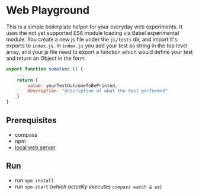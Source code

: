 # Web Playground
This is a simple boilerplate helper for your everyday web experiments.
It uses the not yet supported ES6 module loading via Babel experimental module.
You create a new js file under the `js/tests` dir, and import it's exports to `index.js`.
In `index.js` you add your test as string in the top level array, and your js file need to export a function which would define your test and return an Object in the form:
```Javascript
export function someFunc () {
	...
	return {
		value: yourTestOutcomeToBePrinted,
		description: "description of what the test performed"
	}
}
```

## Prerequisites
- compass
- npm
- [local web server](https://www.npmjs.com/package/local-web-server)

## Run
- run `npm install`
- run `npm start` (*which actually executes `compass watch & ws`*)
